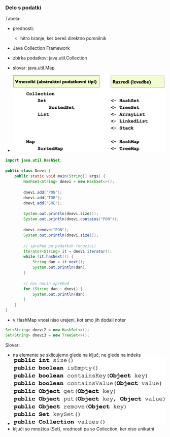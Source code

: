### Delo s podatki

Tabela:
- prednosti:
	- hitro branje, ker bereš direktno pomnilnik

- Java Collection Framework
- zbirka podatkov: java.util.Collection
- slovar: java.util.Map
- ![400](../../Images/Pasted%20image%2020240508093353.png)
```java
import java.util.HashSet;  
  
public class Dnevi {  
    public static void main(String[] args) {  
        HashSet<String> dnevi = new HashSet<>();  
  
        dnevi.add("PON");  
        dnevi.add("TOR");  
        dnevi.add("SRE");  
  
        System.out.println(dnevi.size());  
        System.out.println(dnevi.contains("PON"));  
  
        dnevi.remove("PON");  
        System.out.println(dnevi.size());
        
        // sprehod po podatkih (mnozici)  
		Iterator<String> it = dnevi.iterator();  
		while (it.hasNext()) {  
		    String dan = it.next();  
		    System.out.println(dan);  
		}  
		  
		// nov nacin sprehod  
		for (String dan : dnevi) {  
		    System.out.println(dan);  
		}
    }  
}
```
- v HashMap vnosi niso urejeni, kot smo jih dodali noter
```java
Set<String> dnevi2 = new HashSet<>();  
Set<String> dnevi3 = new TreeSet<>();
```

Slovar:
- na elemente se sklicujemo glede na ključ, ne glede na indeks
- ![300](../../Images/Pasted%20image%2020240508103553.png)
- ključi so množica (Set), vrednosti pa so Collection, ker niso unikatni